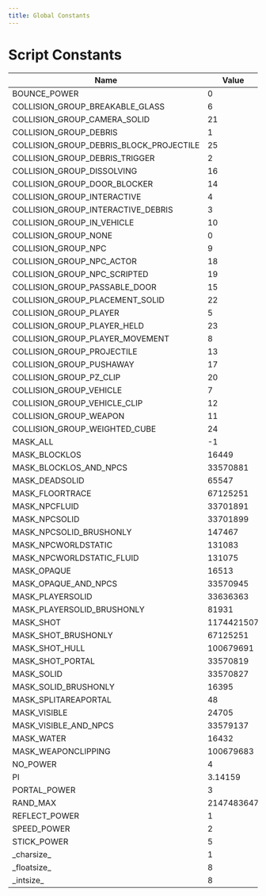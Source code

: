```yaml
---
title: Global Constants
---
```


# Script Constants


|Name|Value|
|---|---|
| BOUNCE_POWER | 0 | 
| COLLISION_GROUP_BREAKABLE_GLASS | 6 | 
| COLLISION_GROUP_CAMERA_SOLID | 21 | 
| COLLISION_GROUP_DEBRIS | 1 | 
| COLLISION_GROUP_DEBRIS_BLOCK_PROJECTILE | 25 | 
| COLLISION_GROUP_DEBRIS_TRIGGER | 2 | 
| COLLISION_GROUP_DISSOLVING | 16 | 
| COLLISION_GROUP_DOOR_BLOCKER | 14 | 
| COLLISION_GROUP_INTERACTIVE | 4 | 
| COLLISION_GROUP_INTERACTIVE_DEBRIS | 3 | 
| COLLISION_GROUP_IN_VEHICLE | 10 | 
| COLLISION_GROUP_NONE | 0 | 
| COLLISION_GROUP_NPC | 9 | 
| COLLISION_GROUP_NPC_ACTOR | 18 | 
| COLLISION_GROUP_NPC_SCRIPTED | 19 | 
| COLLISION_GROUP_PASSABLE_DOOR | 15 | 
| COLLISION_GROUP_PLACEMENT_SOLID | 22 | 
| COLLISION_GROUP_PLAYER | 5 | 
| COLLISION_GROUP_PLAYER_HELD | 23 | 
| COLLISION_GROUP_PLAYER_MOVEMENT | 8 | 
| COLLISION_GROUP_PROJECTILE | 13 | 
| COLLISION_GROUP_PUSHAWAY | 17 | 
| COLLISION_GROUP_PZ_CLIP | 20 | 
| COLLISION_GROUP_VEHICLE | 7 | 
| COLLISION_GROUP_VEHICLE_CLIP | 12 | 
| COLLISION_GROUP_WEAPON | 11 | 
| COLLISION_GROUP_WEIGHTED_CUBE | 24 | 
| MASK_ALL | -1 | 
| MASK_BLOCKLOS | 16449 | 
| MASK_BLOCKLOS_AND_NPCS | 33570881 | 
| MASK_DEADSOLID | 65547 | 
| MASK_FLOORTRACE | 67125251 | 
| MASK_NPCFLUID | 33701891 | 
| MASK_NPCSOLID | 33701899 | 
| MASK_NPCSOLID_BRUSHONLY | 147467 | 
| MASK_NPCWORLDSTATIC | 131083 | 
| MASK_NPCWORLDSTATIC_FLUID | 131075 | 
| MASK_OPAQUE | 16513 | 
| MASK_OPAQUE_AND_NPCS | 33570945 | 
| MASK_PLAYERSOLID | 33636363 | 
| MASK_PLAYERSOLID_BRUSHONLY | 81931 | 
| MASK_SHOT | 1174421507 | 
| MASK_SHOT_BRUSHONLY | 67125251 | 
| MASK_SHOT_HULL | 100679691 | 
| MASK_SHOT_PORTAL | 33570819 | 
| MASK_SOLID | 33570827 | 
| MASK_SOLID_BRUSHONLY | 16395 | 
| MASK_SPLITAREAPORTAL | 48 | 
| MASK_VISIBLE | 24705 | 
| MASK_VISIBLE_AND_NPCS | 33579137 | 
| MASK_WATER | 16432 | 
| MASK_WEAPONCLIPPING | 100679683 | 
| NO_POWER | 4 | 
| PI | 3.14159 | 
| PORTAL_POWER | 3 | 
| RAND_MAX | 2147483647 | 
| REFLECT_POWER | 1 | 
| SPEED_POWER | 2 | 
| STICK_POWER | 5 | 
| \_charsize\_ | 1 | 
| \_floatsize\_ | 8 | 
| \_intsize\_ | 8 |
